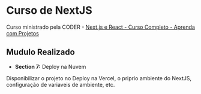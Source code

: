 # Curso de NextJS

Curso ministrado pela CODER -
[Next.js e React - Curso Completo - Aprenda com Projetos](https://www.udemy.com/course/nextjs-e-react/)

## Mudulo Realizado 

- **Section 7:** Deploy na Nuvem

Disponibilizar o projeto no Deploy na Vercel, o priprio ambiente do NextJS, configuração de variaveis de ambiente, etc.